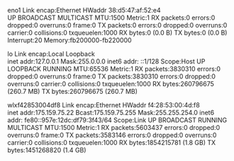 eno1      Link encap:Ethernet  HWaddr 38:d5:47:af:52:e4  
          UP BROADCAST MULTICAST  MTU:1500  Metric:1
          RX packets:0 errors:0 dropped:0 overruns:0 frame:0
          TX packets:0 errors:0 dropped:0 overruns:0 carrier:0
          collisions:0 txqueuelen:1000 
          RX bytes:0 (0.0 B)  TX bytes:0 (0.0 B)
          Interrupt:20 Memory:fb200000-fb220000 

lo        Link encap:Local Loopback  
          inet addr:127.0.0.1  Mask:255.0.0.0
          inet6 addr: ::1/128 Scope:Host
          UP LOOPBACK RUNNING  MTU:65536  Metric:1
          RX packets:3830310 errors:0 dropped:0 overruns:0 frame:0
          TX packets:3830310 errors:0 dropped:0 overruns:0 carrier:0
          collisions:0 txqueuelen:1000 
          RX bytes:260796675 (260.7 MB)  TX bytes:260796675 (260.7 MB)

wlxf42853004df8 Link encap:Ethernet  HWaddr f4:28:53:00:4d:f8  
          inet addr:175.159.75.22  Bcast:175.159.75.255  Mask:255.255.254.0
          inet6 addr: fe80::957e:12dc:df79:3f43/64 Scope:Link
          UP BROADCAST RUNNING MULTICAST  MTU:1500  Metric:1
          RX packets:5603437 errors:0 dropped:0 overruns:0 frame:0
          TX packets:3583146 errors:0 dropped:0 overruns:0 carrier:0
          collisions:0 txqueuelen:1000 
          RX bytes:1854215781 (1.8 GB)  TX bytes:1451268820 (1.4 GB)

